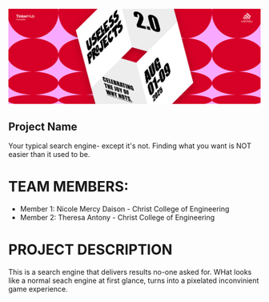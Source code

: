![Thappanam](https://raw.githubusercontent.com/berrysod-a/inconvenient-seachbar/refs/heads/main/useless.png)
## Project Name
Your typical search engine- except it's not. Finding what you want is NOT easier than it used to be.
# TEAM MEMBERS:
- Member 1: Nicole Mercy Daison - Christ College of Engineering
- Member 2: Theresa Antony - Christ College of Engineering
# PROJECT DESCRIPTION
This is a search engine that delivers results no-one asked for. WHat looks like a normal seach engine at first glance, turns into a pixelated inconvinient game experience. 
